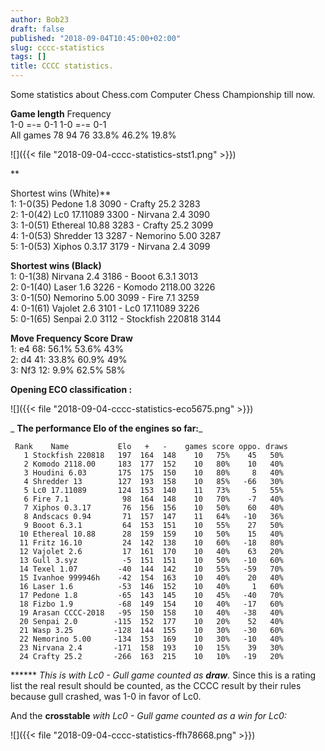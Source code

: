 ```yaml
---
author: Bob23
draft: false
published: "2018-09-04T10:45:00+02:00"
slug: cccc-statistics
tags: []
title: CCCC statistics.
---
```


Some statistics about Chess.com Computer Chess Championship till now.

**Game length** Frequency  
1-0 =-= 0-1 1-0 =-= 0-1  
All games 78 94 76 33.8% 46.2% 19.8%

![]({{< file "2018-09-04-cccc-statistics-stst1.png" >}})

**

Shortest wins (White)**  
1: 1-0(35) Pedone 1.8 3090 - Crafty 25.2 3283  
2: 1-0(42) Lc0 17.11089 3300 - Nirvana 2.4 3090  
3: 1-0(51) Ethereal 10.88 3283 - Crafty 25.2 3099  
4: 1-0(53) Shredder 13 3287 - Nemorino 5.00 3287  
5: 1-0(53) Xiphos 0.3.17 3179 - Nirvana 2.4 3099

 **Shortest wins (Black)**  
1: 0-1(38) Nirvana 2.4 3186 - Booot 6.3.1 3013  
2: 0-1(40) Laser 1.6 3226 - Komodo 2118.00 3226  
3: 0-1(50) Nemorino 5.00 3099 - Fire 7.1 3259  
4: 0-1(61) Vajolet 2.6 3101 - Lc0 17.11089 3226  
5: 0-1(65) Senpai 2.0 3112 - Stockfish 220818 3144

**Move Frequency Score Draw**  
1: e4 68: 56.1% 53.6% 43%  
2: d4 41: 33.8% 60.9% 49%  
3: Nf3 12: 9.9% 62.5% 58%

**Opening ECO classification :**

![]({{< file "2018-09-04-cccc-statistics-eco5675.png" >}})

 _ **The performance Elo of the engines so far:**_

     Rank    Name           Elo   +   -    games score oppo. draws   
       1 Stockfish 220818   197  164  148    10   75%    45   50%   
       2 Komodo 2118.00     183  177  152    10   80%    10   40%   
       3 Houdini 6.03       175  175  150    10   80%     8   40%   
       4 Shredder 13        127  193  158    10   85%   -66   30%   
       5 Lc0 17.11089       124  153  140    11   73%     5   55%   
       6 Fire 7.1            98  164  148    10   70%    -7   40%   
       7 Xiphos 0.3.17       76  156  156    10   50%    60   40%   
       8 Andscacs 0.94       71  157  147    11   64%   -10   36%   
       9 Booot 6.3.1         64  153  151    10   55%    27   50%   
      10 Ethereal 10.88      28  159  159    10   50%    15   40%   
      11 Fritz 16.10         24  142  138    10   60%   -18   80%   
      12 Vajolet 2.6         17  161  170    10   40%    63   20%   
      13 Gull 3.syz          -5  151  151    10   50%   -10   60%   
      14 Texel 1.07         -40  144  142    10   55%   -59   70%   
      15 Ivanhoe 999946h    -42  154  163    10   40%    20   40%   
      16 Laser 1.6          -53  146  152    10   40%     1   60%   
      17 Pedone 1.8         -65  143  145    10   45%   -40   70%   
      18 Fizbo 1.9          -68  149  154    10   40%   -17   60%   
      19 Arasan CCCC-2018   -95  150  158    10   40%   -38   40%   
      20 Senpai 2.0        -115  152  177    10   20%    52   40%   
      21 Wasp 3.25         -128  144  155    10   30%   -30   60%   
      22 Nemorino 5.00     -134  153  169    10   30%   -10   40%   
      23 Nirvana 2.4       -171  158  193    10   15%    39   30%   
      24 Crafty 25.2       -266  163  215    10   10%   -19   20% 

****** _This is with Lc0 - Gull game counted as **draw**._ Since this is a
rating list the real result should be counted, as the CCCC result by their
rules because gull crashed, was 1-0 in favor of Lc0.

And the **crosstable** _with Lc0 - Gull game counted as a win for Lc0:_

![]({{< file "2018-09-04-cccc-statistics-ffh78668.png" >}})
